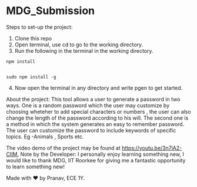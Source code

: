 # MDG_Submission
Steps to set-up the project:
1. Clone this repo
2. Open terminal, use cd to go to the working directory.
3. Run the following in the terminal in the working directory.
```
npm install

```
```

sudo npm install -g

```

4. Now open the terminal in any directory and write pgen to get started.

About the project:
This tool allows a user to generate a password in two ways. 
One is a random password which the user may customize by choosing wheteher to add special characters or numbers , the user can also change the length of the password according to his will.
The second one is a method in which the system generates an easy to remember password. The user can customize the password to include keywords of specific topics. Eg -Animals , Sports etc.

The video demo of the project may be found at https://youtu.be/3n7iA2-CIIM,
Note by the Developer:
I personally enjoy learning something new, I would like to thank MDG, IIT Roorkee for giving me a fantastic opportunity to learn something new!


Made with ❤️ by Pranav, ECE 1Y.

